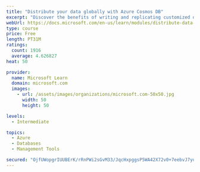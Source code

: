 ```yaml
---
title: "Distribute your data globally with Azure Cosmos DB"
excerpt: "Discover the benefits of writing and replicating customized data to regions around the world with Azure Cosmos DB global distribution."
webUrl: https://docs.microsoft.com/en-us/learn/modules/distribute-data-globally-with-cosmos-db/
type: course
price: Free
length: PT31M
ratings:
  count: 1916
  average: 4.626827
heat: 50

provider:
  name: Microsoft Learn
  domain: microsoft.com
  images:
    - url: /assets/images/organizations/microsoft.com-50x50.jpg
      width: 50
      height: 50

levels:
  - Intermediate

topics:
  - Azure
  - Databases
  - Management Tools

secured: "OjfUWopgrIUUBErK/rRnPWi2sGvM33/JqcHxpggsP5WA42X72v0+7eebvJ7yuSgFXa9iMOkAB3pz0MqcjcqUBSIiKKDudLKNlmmp3snCjE/zBhg4Vcs31BTcu9hlX4RDwaSTl+z0X193X8W1JQWPijujVfDqrr5XDB9tph1/8N7i0lN2X95jUb8QfTc3cyfuwoiaeXT1HsAl2CIdfLO7LpP7wptNGwfJIkN9kCCJc9Cke6z8j4kqo8DkLx+jM3uSFqXiOHulA0r8HY0FU8aHtgzjTYnW4k3Qmb0Vd06wm4/Cqz5P0HkqM4RCzDKdoKNnaq6pJukYAItTAA1Z4n0X1PuXC30NVkyxilOX9cT09uUZ26USCiJMRy98k9TwDJ38vzK2RveIlWlHXSX007hInKwFoB0mz4EdCITODu7k9Aw=;SKuWxyUmVCTFAuhTNxBoUg=="
---
```


